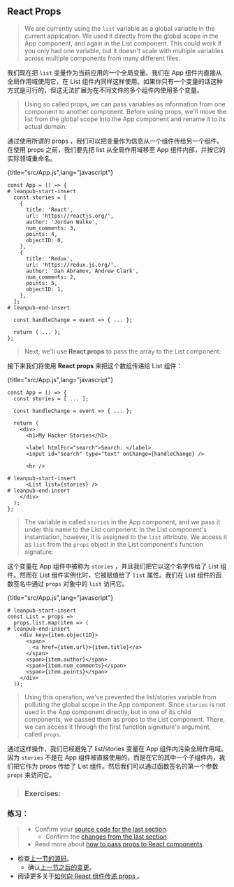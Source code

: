 ## React Props

> We are currently using the `list` variable as a global variable in the current application. We used it directly from the global scope in the App component, and again in the List component. This could work if you only had one variable, but it doesn't scale with multiple variables across multiple components from many different files.

我们现在把 `list` 变量作为当前应用的一个全局变量。我们在 App 组件内直接从全局作用域使用它，在 List 组件内同样这样使用。如果你只有一个变量的话这种方式是可行的，但这无法扩展为在不同文件的多个组件内使用多个变量。

> Using so called props, we can pass variables as information from one component to another component. Before using props, we'll move the list from the global scope into the App component and rename it to its actual domain:

通过使用所谓的 props ，我们可以把变量作为信息从一个组件传给另一个组件。在使用 props 之前，我们要先把 list 从全局作用域移至 App 组件内部，并按它的实际领域重命名。

{title="src/App.js",lang="javascript"}
~~~~~~~
const App = () => {
# leanpub-start-insert
  const stories = [
    {
      title: 'React',
      url: 'https://reactjs.org/',
      author: 'Jordan Walke',
      num_comments: 3,
      points: 4,
      objectID: 0,
    },
    {
      title: 'Redux',
      url: 'https://redux.js.org/',
      author: 'Dan Abramov, Andrew Clark',
      num_comments: 2,
      points: 5,
      objectID: 1,
    },
  ];
# leanpub-end-insert

  const handleChange = event => { ... };

  return ( ... );
};
~~~~~~~

> Next, we'll use **React props** to pass the array to the List component:

接下来我们将使用 **React props** 来把这个数组传递给 List 组件：

{title="src/App.js",lang="javascript"}
~~~~~~~
const App = () => {
  const stories = [ ... ];

  const handleChange = event => { ... };

  return (
    <div>
      <h1>My Hacker Stories</h1>

      <label htmlFor="search">Search: </label>
      <input id="search" type="text" onChange={handleChange} />

      <hr />

# leanpub-start-insert
      <List list={stories} />
# leanpub-end-insert
    </div>
  );
};
~~~~~~~

> The variable is called `stories` in the App component, and we pass it under this name to the List component. In the List component's instantiation, however, it is assigned to the `list` attribute. We access it as `list` from the `props` object in the List component's function signature:

这个变量在 App 组件中被称为 `stories` ，并且我们把它以这个名字传给了 List 组件。然而在 List 组件实例化时，它被赋值给了 `list` 属性。我们在 List 组件的函数签名中通过 `props` 对象中的 `list` 访问它。

{title="src/App.js",lang="javascript"}
~~~~~~~
# leanpub-start-insert
const List = props =>
  props.list.map(item => (
# leanpub-end-insert
    <div key={item.objectID}>
      <span>
        <a href={item.url}>{item.title}</a>
      </span>
      <span>{item.author}</span>
      <span>{item.num_comments}</span>
      <span>{item.points}</span>
    </div>
  ));
~~~~~~~

> Using this operation, we've prevented the list/stories variable from polluting the global scope in the App component. Since `stories` is not used in the App component directly, but in one of its child components, we passed them as props to the List component. There, we can access it through the first function signature's argument, called `props`.

通过这样操作，我们已经避免了 list/stories 变量在 App 组件内污染全局作用域。因为 `stories` 不是在 App 组件被直接使用的，而是在它的其中一个子组件内，我们把它作为 props 传给了 List 组件。然后我们可以通过函数签名的第一个参数 `props` 来访问它。

> ### Exercises:

### 练习：

> * Confirm your [source code for the last section](https://codesandbox.io/s/github/the-road-to-learn-react/hacker-stories/tree/hs/React-Props).
>   * Confirm the [changes from the last section](https://github.com/the-road-to-learn-react/hacker-stories/compare/hs/Handler-Function-in-JSX...hs/React-Props?expand=1).
> * Read more about [how to pass props to React components](https://www.robinwieruch.de/react-pass-props-to-component).

* 检查[上一节的源码](https://codesandbox.io/s/github/the-road-to-learn-react/hacker-stories/tree/hs/React-Props)。
    * 确认[上一节之后的变更](https://github.com/the-road-to-learn-react/hacker-stories/compare/hs/Handler-Function-in-JSX...hs/React-Props?expand=1)。
* 阅读更多关于[如何向 React 组件传递 props ](https://www.robinwieruch.de/react-pass-props-to-component)。
